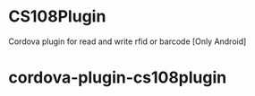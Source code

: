 # CS108Plugin
Cordova plugin for read and write rfid or barcode [Only Android]
# cordova-plugin-cs108plugin

